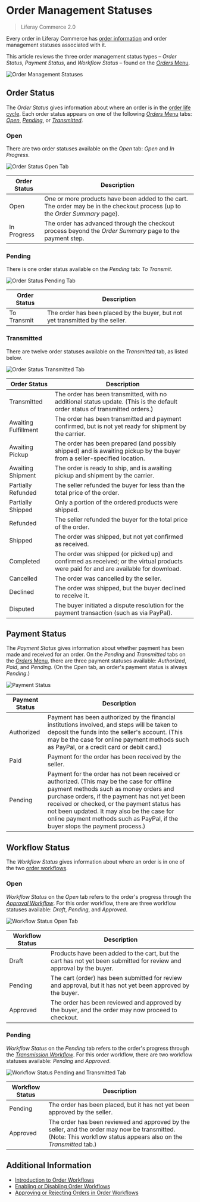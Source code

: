 # Order Management Statuses

> Liferay Commerce 2.0

Every order in Liferay Commerce has [order information](./order-information.md) and order management statuses associated with it.

This article reviews the three order management status types – *Order Status*, *Payment Status*, and *Workflow Status* –  found on the [*Orders* Menu](./orders-menu-reference-guide.md).

![Order Management Statuses](./order-management-statuses/images/01.png)

## Order Status

The *Order Status* gives information about where an order is in the [order life cycle](./order-life-cycle.md). Each order status appears on one of the following [*Orders* Menu](./orders-menu-reference-guide.md) tabs: [*Open*](./orders-menu-reference-guide.md#open), [*Pending*](./orders-menu-reference-guide.md#pending), or [*Transmitted*](./orders-menu-reference-guide.md#transmitted).

### Open

There are two order statuses available on the *Open* tab: *Open* and *In Progress*.

   ![Order Status Open Tab](./order-management-statuses/images/02.png)

| Order Status | Description |
| --- | --- |
| Open | One or more products have been added to the cart. The order may be in the checkout process (up to the *Order Summary* page). |
| In Progress | The order has advanced through the checkout process beyond the *Order Summary* page to the payment step. |

### Pending

There is one order status available on the *Pending* tab: *To Transmit*.

   ![Order Status Pending Tab](./order-management-statuses/images/03.png)

| Order Status | Description |
| --- | --- |
| To Transmit | The order has been placed by the buyer, but not yet transmitted by the seller. |

### Transmitted

There are twelve order statuses available on the *Transmitted* tab, as listed below.

   ![Order Status Transmitted Tab](./order-management-statuses/images/04.png)

| Order Status | Description |
| --- | --- |
| Transmitted | The order has been transmitted, with no additional status update. (This is the default order status of transmitted orders.) |
| Awaiting Fulfillment | The order has been transmitted and payment confirmed, but is not yet ready for shipment by the carrier. |
| Awaiting Pickup | The order has been prepared (and possibly shipped) and is awaiting pickup by the buyer from a seller-specified location. |
| Awaiting Shipment | The order is ready to ship, and is awaiting pickup and shipment by the carrier. |
| Partially Refunded | The seller refunded the buyer for less than the total price of the order. |
| Partially Shipped | Only a portion of the ordered products were shipped. |
| Refunded | The seller refunded the buyer for the total price of the order. |
| Shipped | The order was shipped, but not yet confirmed as received. |
| Completed | The order was shipped (or picked up) and confirmed as received; or the virtual products were paid for and are available for download. |
| Cancelled | The order was cancelled by the seller. |
| Declined | The order was shipped, but the buyer declined to receive it. |
| Disputed | The buyer initiated a dispute resolution for the payment transaction (such as via PayPal). |

## Payment Status

The *Payment Status* gives information about whether payment has been made and received for an order. On the *Pending* and *Transmitted* tabs on the [*Orders* Menu](./orders-menu-reference-guide.md), there are three payment statuses available: *Authorized*, *Paid*, and *Pending*. (On the *Open* tab, an order's payment status is always *Pending*.)

   ![Payment Status](./order-management-statuses/images/05.png)

| Payment Status | Description |
| --- | --- |
| Authorized | Payment has been authorized by the  financial institutions involved, and steps will be taken to deposit the funds into the seller's account. (This may be the case for online payment methods such as PayPal, or a credit card or debit card.) |
| Paid | Payment for the order has been received by the seller. |
| Pending | Payment for the order has not been received or authorized. (This may be the case for offline payment methods such as money orders and purchase orders, if the payment has not yet been received or checked, or the payment status has not been updated. It may also be the case for online payment methods such as PayPal, if the buyer stops the payment process.) |

## Workflow Status

The *Workflow Status* gives information about where an order is in one of the two [order workflows](../order-workflows/introduction-to-order-workflows.md).

### Open

*Workflow Status* on the *Open* tab refers to the order's progress through the [*Approval Workflow*](../order-workflows/introduction-to-order-workflows.md#approval-workflow-buyer-side-cart-approval-only). For this order workflow, there are three workflow statuses available: *Draft*, *Pending*, and *Approved*.

   ![Workflow Status Open Tab](./order-management-statuses/images/06.png)

| Workflow Status | Description |
| --- | --- |
| Draft | Products have been added to the cart, but the cart has not yet been submitted for review and approval by the buyer. |
| Pending | The cart (order) has been submitted for review and approval, but it has not yet been approved by the buyer. |
| Approved | The order has been reviewed and approved by the buyer, and the order may now proceed to checkout. |

### Pending

*Workflow Status* on the *Pending* tab refers to the order's progress through the [*Transmission Workflow*](../order-workflows/introduction-to-order-workflows.md#transmission-workflow-seller-side-order-approval-only). For this order workflow, there are two workflow statuses available: *Pending* and *Approved*.

   ![Workflow Status Pending and Transmitted Tab](./order-management-statuses/images/07.png)

| Workflow Status | Description |
| --- | --- |
| Pending | The order has been placed, but it has not yet been approved by the seller. |
| Approved | The order has been reviewed and approved by the seller, and the order may now be transmitted. (Note: This workflow status appears also on the *Transmitted* tab.) |

## Additional Information

* [Introduction to Order Workflows](../order-workflows/introduction-to-order-workflows.md)
* [Enabling or Disabling Order Workflows](../order-workflows/enabling-or-disabling-order-workflows.md)
* [Approving or Rejecting Orders in Order Workflows](../order-workflows/approving-or-rejecting-orders-in-order-workflows.md)
